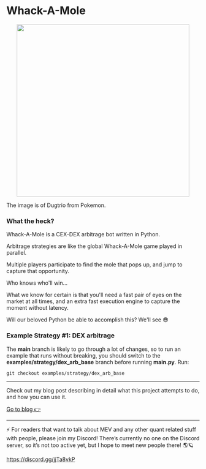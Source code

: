 # Whack-A-Mole

<p align="center">
    <img src = "https://github.com/solidquant/whack-a-mole/assets/134243834/841a91df-728b-489b-b4af-4af948c03c35" width="450px">
</p>

The image is of Dugtrio from Pokemon.

### What the heck?

Whack-A-Mole is a CEX-DEX arbitrage bot written in Python.

Arbitrage strategies are like the global Whack-A-Mole game played in parallel.

Multiple players participate to find the mole that pops up, and jump to capture that opportunity.

Who knows who'll win...

What we know for certain is that you'll need a fast pair of eyes on the market at all times,
and an extra fast execution engine to capture the moment without latency.

Will our beloved Python be able to accomplish this? We'll see 😎

### Example Strategy #1: DEX arbitrage

The **main** branch is likely to go through a lot of changes, so to run an example that runs without breaking,
you should switch to the **examples/strategy/dex_arb_base** branch before running **main.py**. Run:

```
git checkout examples/strategy/dex_arb_base
```

---

Check out my blog post describing in detail what this project attempts to do, and how you can use it.

[Go to blog 👉](https://medium.com/@solidquant/how-i-built-my-first-mev-arbitrage-bot-introducing-whack-a-mole-66d91657152e)

---

⚡️ For readers that want to talk about MEV and any other quant related stuff with people, please join my Discord! There’s currently no one on the Discord server, so it’s not too active yet, but I hope to meet new people there! 🌎🪐

https://discord.gg/jjTa8vkP